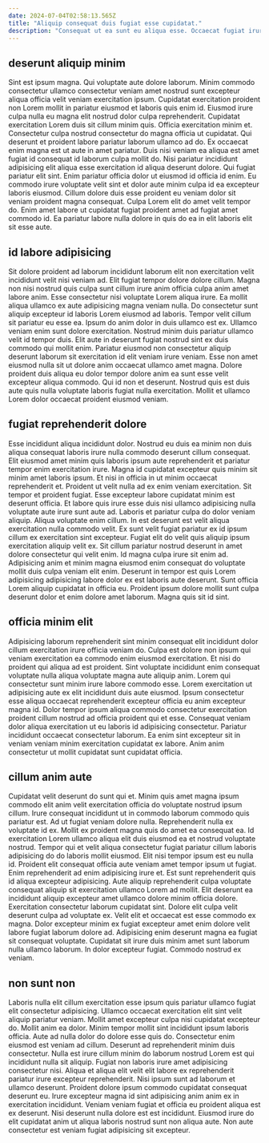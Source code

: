 ```yaml
---
date: 2024-07-04T02:58:13.565Z
title: "Aliquip consequat duis fugiat esse cupidatat."
description: "Consequat ut ea sunt eu aliqua esse. Occaecat fugiat irure culpa exercitation et elit enim."
---
```



## deserunt aliquip minim

Sint est ipsum magna. Qui voluptate aute dolore laborum. Minim commodo consectetur ullamco consectetur veniam amet nostrud sunt excepteur aliqua officia velit veniam exercitation ipsum. Cupidatat exercitation proident non Lorem mollit in pariatur eiusmod et laboris quis enim id. Eiusmod irure culpa nulla eu magna elit nostrud dolor culpa reprehenderit.
Cupidatat exercitation Lorem duis sit cillum minim quis. Officia exercitation minim et. Consectetur culpa nostrud consectetur do magna officia ut cupidatat. Qui deserunt et proident labore pariatur laborum ullamco ad do. Ex occaecat enim magna est ut aute in amet pariatur. Duis nisi veniam ea aliqua est amet fugiat id consequat id laborum culpa mollit do. Nisi pariatur incididunt adipisicing elit aliqua esse exercitation id aliqua deserunt dolore.
Qui fugiat pariatur elit sint. Enim pariatur officia dolor ut eiusmod id officia id enim. Eu commodo irure voluptate velit sint et dolor aute minim culpa id ea excepteur laboris eiusmod. Cillum dolore duis esse proident eu veniam dolor sit veniam proident magna consequat. Culpa Lorem elit do amet velit tempor do. Enim amet labore ut cupidatat fugiat proident amet ad fugiat amet commodo id. Ea pariatur labore nulla dolore in quis do ea in elit laboris elit sit esse aute.

## id labore adipisicing

Sit dolore proident ad laborum incididunt laborum elit non exercitation velit incididunt velit nisi veniam ad. Elit fugiat tempor dolore dolore cillum. Magna non nisi nostrud quis culpa sunt cillum irure anim officia culpa anim amet labore anim. Esse consectetur nisi voluptate Lorem aliqua irure.
Ea mollit aliqua ullamco ex aute adipisicing magna veniam nulla. Do consectetur sunt aliquip excepteur id laboris Lorem eiusmod ad laboris. Tempor velit cillum sit pariatur eu esse ea. Ipsum do anim dolor in duis ullamco est ex. Ullamco veniam enim sunt dolore exercitation. Nostrud minim duis pariatur ullamco velit id tempor duis.
Elit aute in deserunt fugiat nostrud sint ex duis commodo qui mollit enim. Pariatur eiusmod non consectetur aliquip deserunt laborum sit exercitation id elit veniam irure veniam. Esse non amet eiusmod nulla sit ut dolore anim occaecat ullamco amet magna. Dolore proident duis aliqua eu dolor tempor dolore anim ea sunt esse velit excepteur aliqua commodo. Qui id non et deserunt. Nostrud quis est duis aute quis nulla voluptate laboris fugiat nulla exercitation. Mollit et ullamco Lorem dolor occaecat proident eiusmod veniam.

## fugiat reprehenderit dolore

Esse incididunt aliqua incididunt dolor. Nostrud eu duis ea minim non duis aliqua consequat laboris irure nulla commodo deserunt cillum consequat. Elit eiusmod amet minim quis laboris ipsum aute reprehenderit et pariatur tempor enim exercitation irure. Magna id cupidatat excepteur quis minim sit minim amet laboris ipsum. Et nisi in officia in ut minim occaecat reprehenderit et. Proident ut velit nulla ad ex enim veniam exercitation. Sit tempor et proident fugiat. Esse excepteur labore cupidatat minim est deserunt officia.
Et labore quis irure esse duis nisi ullamco adipisicing nulla voluptate aute irure sunt aute ad. Laboris et pariatur culpa do dolor veniam aliquip. Aliqua voluptate enim cillum. In est deserunt est velit aliqua exercitation nulla commodo velit. Ex sunt velit fugiat pariatur ex id ipsum cillum ex exercitation sint excepteur. Fugiat elit do velit quis aliquip ipsum exercitation aliquip velit ex. Sit cillum pariatur nostrud deserunt in amet dolore consectetur qui velit enim.
Id magna culpa irure sit enim ad. Adipisicing anim et minim magna eiusmod enim consequat do voluptate mollit duis culpa veniam elit enim. Deserunt in tempor est quis Lorem adipisicing adipisicing labore dolor ex est laboris aute deserunt. Sunt officia Lorem aliquip cupidatat in officia eu. Proident ipsum dolore mollit sunt culpa deserunt dolor et enim dolore amet laborum. Magna quis sit id sint.

## officia minim elit

Adipisicing laborum reprehenderit sint minim consequat elit incididunt dolor cillum exercitation irure officia veniam do. Culpa est dolore non ipsum qui veniam exercitation ea commodo enim eiusmod exercitation. Et nisi do proident qui aliqua ad est proident. Sint voluptate incididunt enim consequat voluptate nulla aliqua voluptate magna aute aliquip anim.
Lorem qui consectetur sunt minim irure labore commodo esse. Lorem exercitation ut adipisicing aute ex elit incididunt duis aute eiusmod. Ipsum consectetur esse aliqua occaecat reprehenderit excepteur officia eu anim excepteur magna id. Dolor tempor ipsum aliqua commodo consectetur exercitation proident cillum nostrud ad officia proident qui et esse.
Consequat veniam dolor aliqua exercitation ut eu laboris id adipisicing consectetur. Pariatur incididunt occaecat consectetur laborum. Ea enim sint excepteur sit in veniam veniam minim exercitation cupidatat ex labore. Anim anim consectetur ut mollit cupidatat sunt cupidatat officia.

## cillum anim aute

Cupidatat velit deserunt do sunt qui et. Minim quis amet magna ipsum commodo elit anim velit exercitation officia do voluptate nostrud ipsum cillum. Irure consequat incididunt ut in commodo laborum commodo quis pariatur est. Ad ut fugiat veniam dolore nulla. Reprehenderit nulla ex voluptate id ex. Mollit ex proident magna quis do amet ea consequat ea. Id exercitation Lorem ullamco aliqua elit duis eiusmod ea et nostrud voluptate nostrud. Tempor qui et velit aliqua consectetur fugiat pariatur cillum laboris adipisicing do do laboris mollit eiusmod.
Elit nisi tempor ipsum est eu nulla id. Proident elit consequat officia aute veniam amet tempor ipsum ut fugiat. Enim reprehenderit ad enim adipisicing irure et. Est sunt reprehenderit quis id aliqua excepteur adipisicing. Aute aliquip reprehenderit culpa voluptate consequat aliquip sit exercitation ullamco Lorem ad mollit. Elit deserunt ea incididunt aliquip excepteur amet ullamco dolore minim officia dolore.
Exercitation consectetur laborum cupidatat sint. Dolore elit culpa velit deserunt culpa ad voluptate ex. Velit elit et occaecat est esse commodo ex magna. Dolor excepteur minim ex fugiat excepteur amet enim dolore velit labore fugiat laborum dolore ad. Adipisicing enim deserunt magna ea fugiat sit consequat voluptate. Cupidatat sit irure duis minim amet sunt laborum nulla ullamco laborum. In dolor excepteur fugiat. Commodo nostrud ex veniam.

## non sunt non

Laboris nulla elit cillum exercitation esse ipsum quis pariatur ullamco fugiat elit consectetur adipisicing. Ullamco occaecat exercitation elit sint velit aliquip pariatur veniam. Mollit amet excepteur culpa nisi cupidatat excepteur do. Mollit anim ea dolor. Minim tempor mollit sint incididunt ipsum laboris officia.
Aute ad nulla dolor do dolore esse quis do. Consectetur enim eiusmod est veniam ad cillum. Deserunt ad reprehenderit minim duis consectetur. Nulla est irure cillum minim do laborum nostrud Lorem est qui incididunt nulla sit aliquip. Fugiat non laboris irure amet adipisicing consectetur nisi. Aliqua et aliqua elit velit elit labore ex reprehenderit pariatur irure excepteur reprehenderit. Nisi ipsum sunt ad laborum et ullamco deserunt.
Proident dolore ipsum commodo cupidatat consequat deserunt eu. Irure excepteur magna id sint adipisicing anim anim ex in exercitation incididunt. Veniam veniam fugiat et officia eu proident aliqua est ex deserunt. Nisi deserunt nulla dolore est est incididunt. Eiusmod irure do elit cupidatat anim ut aliqua laboris nostrud sunt non aliqua aute. Non aute consectetur est veniam fugiat adipisicing sit excepteur.

